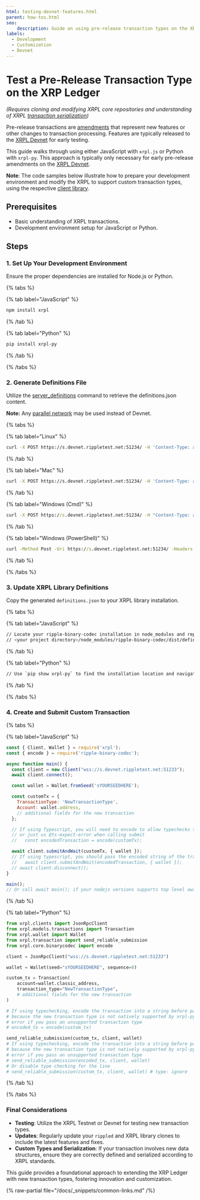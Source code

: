 ```yaml
---
html: testing-devnet-features.html
parent: how-tos.html
seo:
    description: Guide on using pre-release transaction types on the XRP Ledger for developers.
labels:
  - Development
  - Customization
  - Devnet
---
```

# Test a Pre-Release Transaction Type on the XRP Ledger

_(Requires cloning and modifying XRPL core repositories and understanding of XRPL [transaction serialization](../../references/protocol/binary-format.md))_

Pre-release transactions are [amendments](../../concepts/networks-and-servers/amendments.md) that represent new features or other changes to transaction processing. Features are typically released to the [XRPL Devnet](../../concepts/networks-and-servers/parallel-networks.md) for early testing.

This guide walks through using either JavaScript with `xrpl.js` or Python with `xrpl-py`. This approach is typically only necessary for early pre-release amendments on the [XRPL Devnet](../../concepts/networks-and-servers/parallel-networks.md).

**Note**: The code samples below illustrate how to prepare your development environment and modify the XRPL to support custom transaction types, using the respective [client library](../../references/client-libraries.md).

## Prerequisites

- Basic understanding of XRPL transactions.
- Development environment setup for JavaScript or Python.

## Steps

### 1. Set Up Your Development Environment

Ensure the proper dependencies are installed for Node.js or Python.

{% tabs %}

{% tab label="JavaScript" %}

```javascript
npm install xrpl
```

{% /tab %}

{% tab label="Python" %}

```bash
pip install xrpl-py
```

{% /tab %}

{% /tabs %}

### 2. Generate Definitions File

Utilize the [server_definitions](../../references/http-websocket-apis/public-api-methods/server-info-methods/server_definitions.md) command to retrieve the definitions.json content.

**Note:** Any [parallel network](../../concepts/networks-and-servers/parallel-networks.md) may be used instead of Devnet.

{% tabs %}

{% tab label="Linux" %}

```bash
curl -X POST https://s.devnet.rippletest.net:51234/ -H 'Content-Type: application/json' -d '{"method": "server_definitions"}' > definitions.json
```

{% /tab %}

{% tab label="Mac" %}

```bash
curl -X POST https://s.devnet.rippletest.net:51234/ -H 'Content-Type: application/json' -d '{"method": "server_definitions"}' > definitions.json
```

{% /tab %}

{% tab label="Windows (Cmd)" %}

```cmd
curl -X POST https://s.devnet.rippletest.net:51234/ -H "Content-Type: application/json" -d "{\"method\": \"server_definitions\"}" > definitions.json
```

{% /tab %}

{% tab label="Windows (PowerShell)" %}

```cmd
curl -Method Post -Uri https://s.devnet.rippletest.net:51234/ -Headers @{"Content-Type"="application/json"} -Body '{"method": "server_definitions"}' | Out-File -FilePath definitions.json
```

{% /tab %}

{% /tabs %}

### 3. Update XRPL Library Definitions

Copy the generated `definitions.json` to your XRPL library installation.

{% tabs %}

{% tab label="JavaScript" %}

```bash
// Locate your ripple-binary-codec installation in node_modules and replace the definitions.json file.
// <your project directory>/node_modules/ripple-binary-codec/dist/definitions.json
```

{% /tab %}

{% tab label="Python" %}

```bash
// Use `pip show xrpl-py` to find the installation location and navigate to `<output of pip show>/xrpl/core/binarycodec/definitions/definitions.json` to replace the `definitions.json` file.
```

{% /tab %}

{% /tabs %}

### 4. Create and Submit Custom Transaction

{% tabs %}

{% tab label="JavaScript" %}

```javascript
const { Client, Wallet } = require('xrpl');
const { encode } = require('ripple-binary-codec');

async function main() {
  const client = new Client("wss://s.devnet.rippletest.net:51233");
  await client.connect();

  const wallet = Wallet.fromSeed('sYOURSEEDHERE');

  const customTx = {
    TransactionType: 'NewTransactionType',
    Account: wallet.address,
    // additional fields for the new transaction
  };

  // If using Typescript, you will need to encode to allow typechecks to function
  // or just us @ts-expect-error when calling submit
  //   const encodedTransaction = encode(customTx);

  await client.submitAndWait(customTx, { wallet });
  // If using typescript, you should pass the encoded string of the transaction or us @ts-expect-error
  //   await client.submitAndWait(encodedTransaction, { wallet });
  // await client.disconnect();
}

main();
// Or call await main(); if your nodejs versions supports top level await
```

{% /tab %}

{% tab label="Python" %}

```python
from xrpl.clients import JsonRpcClient
from xrpl.models.transactions import Transaction
from xrpl.wallet import Wallet
from xrpl.transaction import send_reliable_submission
from xrpl.core.binarycodec import encode

client = JsonRpcClient("wss://s.devnet.rippletest.net:51233")

wallet = Wallet(seed="sYOURSEEDHERE", sequence=0)

custom_tx = Transaction(
    account=wallet.classic_address,
    transaction_type="NewTransactionType",
    # additional fields for the new transaction
)

# If using typechecking, encode the transaction into a string before passing to send_reliable_submission
# because the new transaction type is not natively supported by xrpl-py and therefore will have a type
# error if you pass an unsupported transaction type
# encoded_tx = encode(custom_tx)

send_reliable_submission(custom_tx, client, wallet)
# If using typechecking, encode the transaction into a string before passing to send_reliable_submission
# because the new transaction type is not natively supported by xrpl-py and therefore will have a type
# error if you pass an unsupported transaction type
# send_reliable_submission(encoded_tx, client, wallet)
# Or disable type checking for the line
# send_reliable_submission(custom_tx, client, wallet) # type: ignore
```

{% /tab %}

{% /tabs %}

### Final Considerations

- **Testing**: Utilize the XRPL Testnet or Devnet for testing new transaction types.
- **Updates**: Regularly update your `rippled` and XRPL library clones to include the latest features and fixes.
- **Custom Types and Serialization**: If your transaction involves new data structures, ensure they are correctly defined and serialized according to XRPL standards.

This guide provides a foundational approach to extending the XRP Ledger with new transaction types, fostering innovation and customization.

{% raw-partial file="/docs/_snippets/common-links.md" /%}
